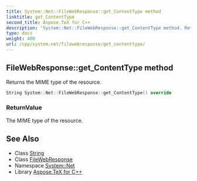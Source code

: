 ```yaml
---
title: System::Net::FileWebResponse::get_ContentType method
linktitle: get_ContentType
second_title: Aspose.TeX for C++
description: 'System::Net::FileWebResponse::get_ContentType method. Returns the MIME type of the resource in C++.'
type: docs
weight: 400
url: /cpp/system.net/filewebresponse/get_contenttype/
---
```

## FileWebResponse::get_ContentType method


Returns the MIME type of the resource.

```cpp
String System::Net::FileWebResponse::get_ContentType() override
```


### ReturnValue

The MIME type of the resource.

## See Also

* Class [String](../../../system/string/)
* Class [FileWebResponse](../)
* Namespace [System::Net](../../)
* Library [Aspose.TeX for C++](../../../)
